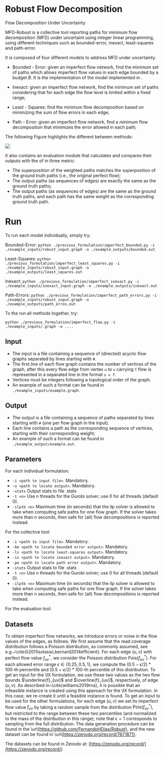 # Robust Flow Decomposition
Flow Decomposition Under Uncertainty

MFD-Robust is a collective tool reporting paths for minimum flow decomposition (MFD) under uncertaint using integer linear programming, using different techniques such as bounded-error, inexact, least-squares and path-error.

It is composed of four different models to address MFD under uncertainty.

- Bounded - Error: given an imperfect flow network, find the minimum set of paths which allows imperfect flow values in each edge bounded by a budget $B$. It is the implementation of the model implemented in .


- Inexact: given an imperfect flow network, find the minimum set of paths considering that for each edge the flow level is limited within a fixed range;

- Least - Squares:  find the minimum flow decomposition based on minimizing the sum of flow errors in each edge;

- Path - Error: given an imperfect flow network, find a minimum flow decomposition that minimizes the error allowed in each path;

The following Figure highlights the different between methods:

<img src="https://github.com/FernandoHDias/Robust/raw/main/Bounds.png">


It also contains an evaluation module that calculates and compares their outputs with the  of in three metric:

- The superposition of the weighted paths matches the superposition of the ground truth paths (i.e., the original perfect flow);
- The output paths (as sequences of edges) are exactly the same as the ground truth paths;
- The output paths (as sequences of edges) are the same as the ground truth paths, and each path has the same weight as the corresponding ground truth path.


# Run

To run each model individually, simply try:

Bounded-Error: `python ./previous_formulation/imperfect_bounded.py -i ./example_inputs/robust_input.graph -o ./example_outputs/bounded.out`

Least-Squares: `python ./previous_formulation/imperfect_least_squares.py -i ./example_inputs/robust_input.graph -o ./example_outputs/least_squares.out`

Inexact: `python ./previous_formulation/imperfect_inexact.py -i ./example_inputs/inexact_input.graph -o ./example_outputs/inexact.out`

Path-Errors: `python ./previous_formulation/imperfect_path_errors.py -i ./example_inputs/robust_input.graph -o ./example_outputs/path_erros.out`

To the run all methods together, try:

`python ./previous_formulation/imperfect_flow.py -i ./example_inputs/.graph -o ....`

## Input

- The input is a file containing a sequence of (directed) acyclic flow graphs separated by lines starting with `#`.
- The first line of each flow graph contains the number of vertices of the graph, after this every flow edge from vertex
`u` to  `v` carrying `f` flow is represented in a separated line in the format `u v f`.
- Vertices must be integers following a topological order of the graph.
- An example of such a format can be found in `./example_inputs/example.graph`.

## Output

- The output is a file containing a sequence of paths separated by lines starting with `#` (one per flow
graph in the input).
- Each line contains a path as the corresponding sequence of vertices, starting with their corresponding weight;
- An example of such a format can be found in `./example_output/example.out`.

## Parameters

For each individual formulation:

- `-i <path to input file>`. Mandatory.
- `-o <path to locate output>`. Mandatory.
- `-stats` Output stats to file <output>.stats
- `-t <n>` Use n threads for the Gurobi solver; use 0 for all threads (default 0).
- `-ilptb <n>` Maximum time (in seconds) that the ilp solver is allowed to take when computing safe paths for one flow graph.
If the solver takes more than n seconds, then safe for (all) flow decompositions is reported instead.

For the collective tool:

- `-i <path to input file>`. Mandatory.
- `-be <path to locate bounded error output>`. Mandatory.
- `-ls <path to locate least-squares output>`. Mandatory.
- `-ix <path to locate inexact output>`. Mandatory.
- `-pe <path to locate path error output>`. Mandatory.
- `-stats` Output stats to file <output>.stats
- `-t <n>` Use n threads for the Gurobi solver; use 0 for all threads (default 0).
- `-ilptb <n>` Maximum time (in seconds) that the ilp solver is allowed to take when computing safe paths for one flow graph.
If the solver takes more than n seconds, then safe for (all) flow decompositions is reported instead.


For the evaluation tool:



## Datasets

To obtain imperfect flow networks, we introduce errors or noise in the flow values of the edges, as follows. We first assume that the read coverage distribution follows a Poisson distribution, as commonly assumed, see e.g.~\cite{li2011isolasso,bernard2014efficient}. For each edge $(u,v)$ with perfect flow value $f_{uv}^*$, we consider the Poisson distribution $\text{Pois}(f_{uv}^*)$. For each allowed error range $\epsilon 
\in \{0.25,0.5,1\}$, we compute the $(0.5 - \epsilon/2)*100$-th percentile and $(0.5 + e/2)*100$-th percentile of this distribution. To get an input for the \IX formulation, we use these two values as the two flow bounds $\underline{f}_{uv}$ and $\overline{f}_{uv}$, respectively, of edge $(u,v)$. As described in~\cite{williams2019rna}, it is possible that an infeasible instance is created using this approach for the \IX formulation. In this case, we re-create it until a feasible instance is found. To get an input to be used for the other formulations, for each edge $(u,v)$ we set its imperfect flow value $f_{uv}$ by taking a random sample from the distribution $\text{Pois}(f_{uv}^*)$, but restricted to the range between these two percentiles (and normalized to the mass of the distribution in this range); note that $\epsilon = 1$ corresponds to sampling from the full distribution. The data generation procedure can be found in the \url{https://github.com/FernandoHDias/Robust}, and the new dataset can be found in \url{https://zenodo.org/record/7671871}. 


The datasets can be found in Zenodo at: [https://zenodo.org/record/](https://zenodo.org/record/)

